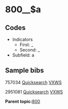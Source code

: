 # 800\_\_$a

## Codes

-   Indicators
    -   First: \_
    -   Second: \_
-   Subfield: a

## Sample bibs

757034 [Quicksearch](https://search.library.yale.edu/catalog/757034) [VXWS](http://prodorbis.library.yale.edu:7014/vxws/GetHoldingsService?bibId=757034)

2951081 [Quicksearch](https://search.library.yale.edu/catalog/2951081) [VXWS](http://prodorbis.library.yale.edu:7014/vxws/GetHoldingsService?bibId=2951081)

**Parent topic:**[800](../../tags/800/800.md)

